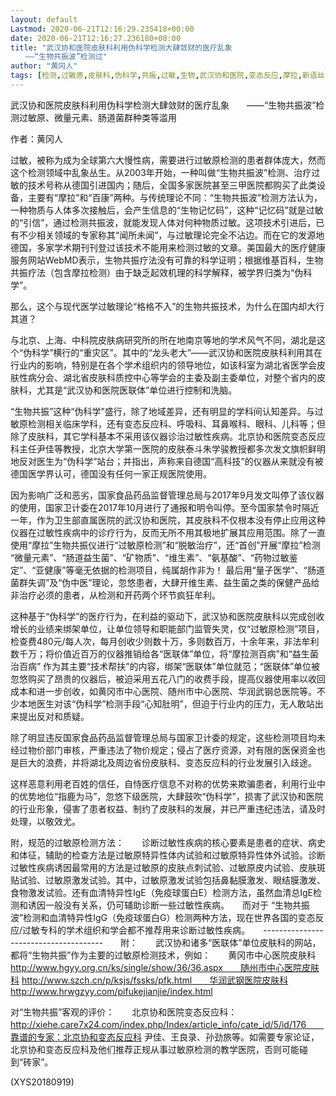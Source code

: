 ```yaml
---
layout: default
Lastmod: 2020-06-21T12:16:29.235418+00:00
date: 2020-06-21T12:16:27.236180+00:00
title: "武汉协和医院皮肤科利用伪科学检测大肆敛财的医疗乱象
　　——“生物共振波”检测过"
author: "黄冈人"
tags: [检测,过敏原,皮肤科,伪科学,共振,过敏,生物,武汉协和医院,变态反应,摩拉,新语丝]
---
```


武汉协和医院皮肤科利用伪科学检测大肆敛财的医疗乱象　　——“生物共振波”检测过敏原、微量元素、肠道菌群种类等滥用

作者：黄冈人

过敏，被称为成为全球第六大慢性病，需要进行过敏原检测的患者群体庞大，然而这个检测领域中乱象丛生。从2003年开始，一种叫做“生物共振波”检测、治疗过敏的技术号称从德国引进国内；随后，全国多家医院甚至三甲医院都购买了此类设备，主要有“摩拉”和“百康”两种。与传统理论不同：“生物共振波”检测方法认为，一种物质与人体多次接触后，会产生信息的“生物记忆码”，这种“记忆码”就是过敏的“引信”，通过检测共振波，就能发现人体对何种物质过敏。这项技术引进后，已有不少相关领域的专家称其“闻所未闻”，与过敏理论完全不沾边。而在它的发源地德国，多家学术期刊刊登过该技术不能用来检测过敏的文章。美国最大的医疗健康服务网站WebMD表示，生物共振疗法没有可靠的科学证明；根据维基百科，生物共振疗法（包含摩拉检测）由于缺乏起效机理的科学解释，被学界归类为“伪科学”。

那么，这个与现代医学过敏理论“格格不入”的生物共振技术，为什么在国内却大行其道？

与北京、上海、中科院皮肤病研究所的所在地南京等地的学术风气不同，湖北是这个“伪科学”横行的“重灾区”。其中的“龙头老大”——武汉协和医院皮肤科利用其在行业内的影响，特别是在各个学术组织内的领导地位，如该科室为湖北省医学会皮肤性病分会、湖北省皮肤科质控中心等学会的主委及副主委单位，对整个省内的皮肤科，尤其是“武汉协和医院医联体”单位进行控制和洗脑。

“生物共振”这种“伪科学”盛行，除了地域差异，还有明显的学科间认知差异。与过敏原检测相关临床学科，还有变态反应科、呼吸科、耳鼻喉科、眼科、儿科等；但除了皮肤科，其它学科基本不采用该仪器诊治过敏性疾病。北京协和医院变态反应科主任尹佳等教授，北京大学第一医院的皮肤泰斗朱学骏教授都多次发文旗帜鲜明地反对医生为“伪科学”站台；并指出，声称来自德国“高科技”的仪器从来就没有被德国医学界认可，德国没有任何一家正规医院使用。

因为影响广泛和恶劣，国家食品药品监督管理总局与2017年9月发文叫停了该仪器的使用，国家卫计委在2017年10月进行了通报和明令叫停。至今国家禁令时隔近一年，作为卫生部直属医院的武汉协和医院，其皮肤科不仅根本没有停止应用这种仪器在过敏性疾病中的诊疗行为，反而无所不用其极地扩展其应用范围。除了一直使用“摩拉”生物共振仪进行“过敏原检测”和“脱敏治疗”，还“首创”开展“摩拉”检测 “微量元素”、“肠道益生菌”、“矿物质”、“维生素”、“氨基酸”、“药物过敏鉴定”、“亚健康”等毫无依据的检测项目，纯属胡作非为！ 最后用“量子医学”、“肠道菌群失调”及“伪中医”理论，忽悠患者，大肆开维生素、益生菌之类的保健产品给非治疗必须的患者，从检测和开药两个环节疯狂牟利。

这种基于“伪科学”的医疗行为，在利益的驱动下，武汉协和医院皮肤科以完成创收增长的业绩来绑架单位，让单位领导和职能部门监管失灵，仅“过敏原检测”项目，检查费480元/每人次，每月创收少则数十万，多则数百万，十余年来，非法牟利数千万；将价值近百万的仪器推销给各“医联体”单位，将“摩拉测百病”和“益生菌治百病” 作为其主要“技术帮扶”的内容，绑架“医联体”单位就范；“医联体”单位被忽悠购买了昂贵的仪器后，被迫采用五花八门的收费手段，提高仪器使用率以收回成本和进一步创收，如黄冈市中心医院、随州市中心医院、华润武钢总医院等。不少本地医生对该“伪科学”检测手段“心知肚明”，但迫于行业内的压力，无人敢站出来提出反对和质疑。

除了明显违反国家食品药品监督管理总局与国家卫计委的规定，这些检测项目均未经过物价部门审核，严重违法了物价规定；侵占了医疗资源，对有限的医保资金也是巨大的浪费，并将湖北及周边省份皮肤科、变态反应科的行业发展引入歧途。

这样恶意利用老百姓的信任，自恃医疗信息不对称的优势来欺骗患者，利用行业中的优势地位“指鹿为马”，忽悠下级医院，大肆鼓吹“伪科学”，损害了武汉协和医院的行业形象，侵害了患者权益、制约了皮肤科的发展，并已严重违纪违法，请及时处理，以敬效尤。

附，规范的过敏原检测方法：　　诊断过敏性疾病的核心要素是患者的症状、病史和体征，辅助的检查方法是过敏原特异性体内试验和过敏原特异性体外试验。诊断过敏性疾病诱因最常用的方法是过敏原的皮肤点刺试验、过敏原皮内试验、皮肤斑贴试验、过敏原激发试验。其中，过敏原激发试验包括鼻黏膜激发、眼结膜激发、食物激发试验。还有血清特异性IgE（免疫球蛋白E）检测方法，虽然血清总IgE检测和诱因一般没有关系，仍可辅助诊断一些过敏性疾病。　　而对于 “生物共振波”检测和血清特异性IgG（免疫球蛋白G）检测两种方法，现在世界各国的变态反应/过敏专科的学术组织和学会都不推荐用来诊断过敏性疾病。　　--------------------------------------　　附：　　武汉协和诸多“医联体”单位皮肤科的网站，都将“生物共振”作为主要的过敏原检测技术，例如：　　黄冈市中心医院皮肤科 http://www.hgyy.org.cn/ks/single/show/36/36.aspx　　随州市中心医院皮肤科 http://www.szch.cn/p/ksjs/fssks/pfk.html　　华润武钢医院皮肤科 http://www.hrwgzyy.com/pifukejianjie/index.html

对“生物共振”客观的评价：　　北京协和医院变态反应科：http://xiehe.care7x24.com/index.php/Index/article_info/cate_id/5/id/176　　靠谱的专家：北京协和变态反应科 尹佳、王良录、孙劲旅等。如需要专家论证，北京协和变态反应科及他们推荐正规从事过敏原检测的教学医院，否则可能碰到“砖家”。

(XYS20180919)

